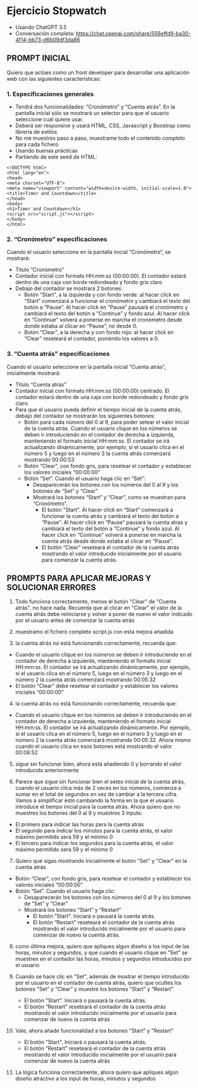 
# Ejercicio Stopwatch

- Usando ChatGPT 3.5
- Conversación completa: https://chat.openai.com/share/556effd9-ba30-4f14-bb73-d6b09df3da86

## PROMPT INICIAL

Quiero que actúes como un front developer para desarrollar una aplicación web con las siguientes características:

### 1. Especificaciones generales

- Tendrá dos funcionalidades: “Cronómetro” y “Cuenta atrás”. En la pantalla inicial sólo se mostrará un selector para que el usuario seleccione cuál quiere usar.
- Deberá ser responsive y usará HTML, CSS, Javascript y Boostrap como librería de estilos
- No me muestres paso a paso, muestrame todo el contenido completo para cada fichero
- Usando buenas prácticas
- Partiendo de este seed de HTML:

```
<!DOCTYPE html>
<html lang="en">
<head>
<meta charset="UTF-8">
<meta name="viewport" content="width=device-width, initial-scale=1.0">
<title>Timer and Countdown</title>
</head>
<body>
<h1>Timer and Countdown</h1>
<script src="script.js"></script>
</body>
</html>

```

### 2. “Cronómetro” especificaciones

Cuando el usuario seleccione en la pantalla inicial “Cronómetro”, se mostrará:

- Título “Cronómetro”
- Contador inicial con formato HH:mm:ss (00:00:00). El contador estará dentro de una caja con borde redondeado y fondo gris claro
- Debajo del contador se mostrará 2 botones:
    - Botón “Start”, a la izquierda y con fondo verde: al hacer click en “Start” comenzará a funcionar el cronómetro y cambiará el texto del botón a “Pause”. Al hacer click en “Pause” pausará el cronómetro y cambiará el texto del botón a “Continue” y fondo azul. Al hacer click en “Continue” volverá a ponerse en marcha el cronómetro desde donde estaba al clicar en “Pause”, no desde 0.
    - Botón “Clear”, a la derecha y con fondo rojo: al hacer click en “Clear” reseteará el contador, poniendo los valores a 0.

### 3. “Cuenta atrás” especificaciones

Cuando el usuario seleccione en la pantalla inicial “Cuenta atrás”, inicialmente mostrará:

- Título “Cuenta atrás”
- Contador inicial con formato HH:mm:ss (00:00:00) centrado. El contador estará dentro de una caja con borde redondeado y fondo gris claro.
- Para que el usuario pueda definir el tiempo inicial de la cuenta atrás, debajo del contador se mostrarán los siguientes botones:
    - Botón para cada número del 0 al 9, para poder setear el valor inicial de la cuenta atrás. Cuando el usuario clique en los números se deben ir introduciendo en el contador de derecha a izquierda, manteniendo el formato inicial HH:mm:ss. El contador se irá actualizando dinámicamente, por ejemplo, si el usuario clica en el número 5 y luego en el número 3 la cuenta atrás comenzará mostrando 00:00:53
    - Botón “Clear”, con fondo gris, para resetear el contador y establecer los valores iniciales “00:00:00”
    - Botón “Set”. Cuando el usuario haga clic en “Set”:
        - Desaparecerán los botones con los números del 0 al 9 y los botones de “Set” y “Clear”
        - Mostrará los botones “Start” y “Clear”, como se muestran para “Cronómetro”.
            - El botón "Start". Al hacer click en “Start” comenzará a funcionar la cuenta atrás y cambiará el texto del botón a “Pause”. Al hacer click en “Pause” pausará la cuenta atras y cambiará el texto del botón a “Continue” y fondo azul. Al hacer click en “Continue” volverá a ponerse en marcha la cuenta atrás desde donde estaba al clicar en “Pause”.
            - El botón “Clear” reseteará el contador de la cuenta atrás mostrando el valor introducido inicialmente por el usuario para comenzar la cuenta atrás.


## PROMPTS PARA APLICAR MEJORAS Y SOLUCIONAR ERRORES

1. Todo funciona correctamente, menos el botón "Clear" de "Cuenta atrás", no hace nada. Recuerda que al clicar en "Clear" el valor de la cuenta atrás debe reiniciarse y volver a poner de nuevo el valor indicado por el usuario antes de comenzar la cuenta atrás

2. muestramo el fichero completo script.js con esta mejora añadida

3. la cuenta atrás no está funcionando correctamente, recuerda que:
- Cuando el usuario clique en los números se deben ir introduciendo en el contador de derecha a izquierda, manteniendo el formato inicial HH:mm:ss. El contador se irá actualizando dinámicamente, por ejemplo, si el usuario clica en el número 5, luego en el número 3 y luego en el número 2 la cuenta atrás comenzará mostrando 00:05:32
- El botón "Clear" debe resetear el contador y establecer los valores iniciales “00:00:00”

4. la cuenta atrás no está funcionando correctamente, recuerda que:
- Cuando el usuario clique en los números se deben ir introduciendo en el contador de derecha a izquierda, manteniendo el formato inicial HH:mm:ss. El contador se irá actualizando dinámicamente. Por ejemplo, si el usuario clica en el número 5, luego en el número 3 y luego en el número 2 la cuenta atrás comenzará mostrando 00:05:32. Ahora mismo cuando el usuario clica en esos botones está mostrando el valor 00:08:52

5. sigue sin funcionar bien, ahora está añadiendo 0 y borrando el valor introducido anteriormente

6. Parece que sigue sin funcionar bien el seteo inicial de la cuenta atrás, cuando el usuario clica más de 2 veces en los números, comienza a sumar en el total de segundos en vez de cambiar a la tercera cifra. Vamos a simplificar esto cambiando la forma en la que el usuario introduce el tiempo inicial para la cuenta atrás. Ahora quiero que no muestres los botones del 0 al 9 y muestres 3 inputs:
- El primero para indicar las horas para la cuenta atrás
- El segundo para indicar los minutos para la cuenta atrás, el valor máximo permitido será 59 y el mínimo 0
- El tercero para indicar los segundos para la cuenta atrás, el valor máximo permitido será 59 y el mínimo 0

7. Quiero que sigas mostrando inicialmente el botón "Set" y "Clear" en la cuenta atrás

- Botón “Clear”, con fondo gris, para resetear el contador y establecer los valores iniciales “00:00:00”
- Botón “Set”. Cuando el usuario haga clic:
    - Desaparecerán los botones con los números del 0 al 9 y los botones de “Set” y “Clear”
    - Mostrará los botones “Start” y “Restart”
        - El botón "Start". Iniciará o pausará la cuenta atrás.
        - El botón “Restart” reseteará el contador de la cuenta atrás mostrando el valor introducido inicialmente por el usuario para comenzar de nuevo la cuenta atrás.

8. como última mejora, quiero que apliques algun diseño a los input de las horas, minutos y segundos, y que cuando el usuario clique en "Set" se muestren en el contador las horas, minutos y segundos introducidos por el usuario 

9. Cuando se  hace clic en "Set", además de mostrar el tiempo introducido por el usuario en el contador de cuenta atrás, quiero que ocultes los botones "Set” y “Clear” y muestre los botones “Start” y “Restart”
    - El botón "Start". Iniciará o pausará la cuenta atrás.
    - El botón “Restart” reseteará el contador de la cuenta atrás mostrando el valor introducido inicialmente por el usuario para comenzar de nuevo la cuenta atrás

10. Vale, ahora añade funcionalidad a los botones "Start" y "Restart"
    - El botón "Start". Iniciará o pausará la cuenta atrás.
    - El botón “Restart” reseteará el contador de la cuenta atrás mostrando el valor introducido inicialmente por el usuario para comenzar de nuevo la cuenta atrás

11. La lógica funciona correctamente, ahora quiero que apliques algún diseño atractivo a los input de horas, minutos y segundos